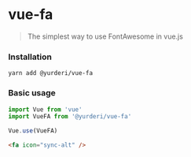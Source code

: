 # vue-fa

> The simplest way to use FontAwesome in vue.js

### Installation
```
yarn add @yurderi/vue-fa
```

### Basic usage

```js
import Vue from 'vue'
import VueFA from '@yurderi/vue-fa'

Vue.use(VueFA)
```

```html
<fa icon="sync-alt" />
```